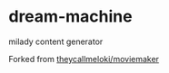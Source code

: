 # dream-machine
milady content generator

Forked from [theycallmeloki/moviemaker](https://github.com/theycallmeloki/moviemaker)
